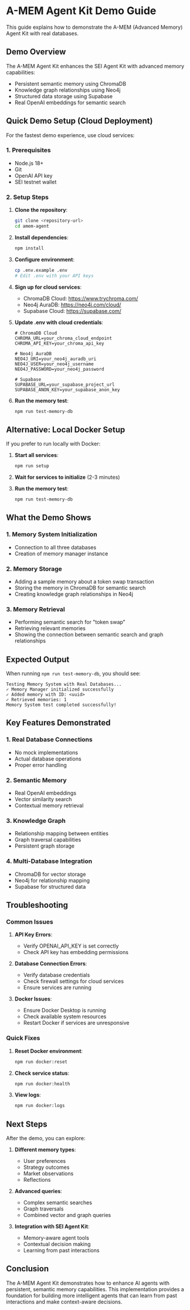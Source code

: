 # A-MEM Agent Kit Demo Guide

This guide explains how to demonstrate the A-MEM (Advanced Memory) Agent Kit with real databases.

## Demo Overview

The A-MEM Agent Kit enhances the SEI Agent Kit with advanced memory capabilities:
- Persistent semantic memory using ChromaDB
- Knowledge graph relationships using Neo4j
- Structured data storage using Supabase
- Real OpenAI embeddings for semantic search

## Quick Demo Setup (Cloud Deployment)

For the fastest demo experience, use cloud services:

### 1. Prerequisites
- Node.js 18+
- Git
- OpenAI API key
- SEI testnet wallet

### 2. Setup Steps

1. **Clone the repository**:
   ```bash
   git clone <repository-url>
   cd amem-agent
   ```

2. **Install dependencies**:
   ```bash
   npm install
   ```

3. **Configure environment**:
   ```bash
   cp .env.example .env
   # Edit .env with your API keys
   ```

4. **Sign up for cloud services**:
   - ChromaDB Cloud: https://www.trychroma.com/
   - Neo4j AuraDB: https://neo4j.com/cloud/
   - Supabase Cloud: https://supabase.com/

5. **Update .env with cloud credentials**:
   ```env
   # ChromaDB Cloud
   CHROMA_URL=your_chroma_cloud_endpoint
   CHROMA_API_KEY=your_chroma_api_key
   
   # Neo4j AuraDB
   NEO4J_URI=your_neo4j_auradb_uri
   NEO4J_USER=your_neo4j_username
   NEO4J_PASSWORD=your_neo4j_password
   
   # Supabase
   SUPABASE_URL=your_supabase_project_url
   SUPABASE_ANON_KEY=your_supabase_anon_key
   ```

6. **Run the memory test**:
   ```bash
   npm run test-memory-db
   ```

## Alternative: Local Docker Setup

If you prefer to run locally with Docker:

1. **Start all services**:
   ```bash
   npm run setup
   ```

2. **Wait for services to initialize** (2-3 minutes)

3. **Run the memory test**:
   ```bash
   npm run test-memory-db
   ```

## What the Demo Shows

### 1. Memory System Initialization
- Connection to all three databases
- Creation of memory manager instance

### 2. Memory Storage
- Adding a sample memory about a token swap transaction
- Storing the memory in ChromaDB for semantic search
- Creating knowledge graph relationships in Neo4j

### 3. Memory Retrieval
- Performing semantic search for "token swap"
- Retrieving relevant memories
- Showing the connection between semantic search and graph relationships

## Expected Output

When running `npm run test-memory-db`, you should see:

```
Testing Memory System with Real Databases...
✓ Memory Manager initialized successfully
✓ Added memory with ID: <uuid>
✓ Retrieved memories: 1
Memory System test completed successfully!
```

## Key Features Demonstrated

### 1. Real Database Connections
- No mock implementations
- Actual database operations
- Proper error handling

### 2. Semantic Memory
- Real OpenAI embeddings
- Vector similarity search
- Contextual memory retrieval

### 3. Knowledge Graph
- Relationship mapping between entities
- Graph traversal capabilities
- Persistent graph storage

### 4. Multi-Database Integration
- ChromaDB for vector storage
- Neo4j for relationship mapping
- Supabase for structured data

## Troubleshooting

### Common Issues

1. **API Key Errors**:
   - Verify OPENAI_API_KEY is set correctly
   - Check API key has embedding permissions

2. **Database Connection Errors**:
   - Verify database credentials
   - Check firewall settings for cloud services
   - Ensure services are running

3. **Docker Issues**:
   - Ensure Docker Desktop is running
   - Check available system resources
   - Restart Docker if services are unresponsive

### Quick Fixes

1. **Reset Docker environment**:
   ```bash
   npm run docker:reset
   ```

2. **Check service status**:
   ```bash
   npm run docker:health
   ```

3. **View logs**:
   ```bash
   npm run docker:logs
   ```

## Next Steps

After the demo, you can explore:

1. **Different memory types**:
   - User preferences
   - Strategy outcomes
   - Market observations
   - Reflections

2. **Advanced queries**:
   - Complex semantic searches
   - Graph traversals
   - Combined vector and graph queries

3. **Integration with SEI Agent Kit**:
   - Memory-aware agent tools
   - Contextual decision making
   - Learning from past interactions

## Conclusion

The A-MEM Agent Kit demonstrates how to enhance AI agents with persistent, semantic memory capabilities. This implementation provides a foundation for building more intelligent agents that can learn from past interactions and make context-aware decisions.